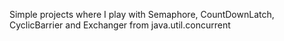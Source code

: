 Simple projects where I play with Semaphore, CountDownLatch, CyclicBarrier and Exchanger from java.util.concurrent
